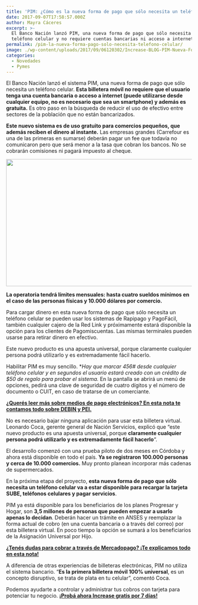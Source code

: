 ```yaml
---
title: 'PIM: ¿Cómo es la nueva forma de pago que sólo necesita un teléfono celular?'
date: 2017-09-07T17:58:57.000Z
author: Mayra Cáceres
excerpt: >-
  El Banco Nación lanzó PIM, una nueva forma de pago que sólo necesita un
  teléfono celular y no requiere cuentas bancarias ni acceso a internet
permalink: /pim-la-nueva-forma-pago-solo-necesita-telefono-celular/
image: ./wp-content/uploads/2017/09/06120302/Increase-BLOG-PIM-Nueva-Forma-Pago.jpg
categories:
  - Novedades
  - Pymes
---
```

El Banco Nación lanzó el sistema PIM, una nueva forma de pago que sólo necesita un teléfono celular. **Esta billetera móvil no requiere que el usuario tenga una cuenta bancaria o acceso a internet (puede utilizarse desde cualquier equipo, no es necesario que sea un smartphone) y además es gratuita.** Es otro paso en la búsqueda de reducir el uso de efectivo entre sectores de la población que no están bancarizados.

**Este nuevo sistema es de uso gratuito para comercios pequeños, que además reciben el dinero al instante.** Las empresas grandes (Carrefour es una de las primeras en sumarse) deberán pagar un fee que todavía no comunicaron pero que será menor a la tasa que cobran los bancos. No se cobrarán comisiones ni pagará impuesto al cheque.

[<img class="aligncenter wp-image-2937 size-full" src="https://d1nzec96y7u1ro.cloudfront.net/wp-content/uploads/2018/02/04133256/Banner.png" alt="" width="1001" height="345" srcset="https://d1nzec96y7u1ro.cloudfront.net/wp-content/uploads/2018/02/04133256/Banner.png 1001w, https://d1nzec96y7u1ro.cloudfront.net/wp-content/uploads/2018/02/04133256/Banner-300x103.png 300w, https://d1nzec96y7u1ro.cloudfront.net/wp-content/uploads/2018/02/04133256/Banner-768x265.png 768w" sizes="(max-width: 1001px) 100vw, 1001px" />](https://goo.gl/Mva7W2)

**La operatoria tendrá límites mensuales: hasta cuatro sueldos mínimos en el caso de las personas físicas y 10.000 dólares por comercio.**

Para cargar dinero en esta nueva forma de pago que sólo necesita un teléfono celular se pueden usar los sistemas de Rapipago y PagoFácil, también cualquier cajero de la Red Link y próximamente estará disponible la opción para los clientes de Pagomiscuentas. Las mismas terminales pueden usarse para retirar dinero en efectivo.

Este nuevo producto es una apuesta universal, porque claramente cualquier persona podrá utilizarlo y es extremadamente fácil hacerlo.

Habilitar PIM es muy sencillo. **Hay que marcar *456# desde cualquier teléfono celular y en segundos el usuario estará creado con un crédito de $50 de regalo para probar el sistema.** En la pantalla se abrirá un menú de opciones, pedirá una clave de seguridad de cuatro dígitos y el número de documento o CUIT, en caso de tratarse de un comerciante.

**[¿Querés leer más sobre medios de pago electrónicos? En esta nota te contamos todo sobre DEBIN y PEI.](https://www.increasecard.com/las-claves-de-debin-y-pei-nuevas-oportunidades-para-tu-negocio/)**

No es necesario bajar ninguna aplicación para usar esta billetera virtual. Leonardo Coca, gerente general de Nación Servicios, explicó que “este nuevo producto es una apuesta universal, porque **claramente cualquier persona podrá utilizarlo y es extremadamente fácil hacerlo**&#8220;.

El desarrollo comenzó con una prueba piloto de dos meses en Córdoba y ahora está disponible en todo el país. **Ya se registraron 100.000 personas y cerca de 10.000 comercios.** Muy pronto planean incorporar más cadenas de supermercados.

En la próxima etapa del proyecto, **esta nueva forma de pago que sólo necesita un teléfono celular va a estar disponible para recargar la tarjeta SUBE, teléfonos celulares y pagar servicios**.

PIM ya está disponible para los beneficiarios de los planes Progresar y Hogar, son **3,5 millones de personas que pueden empezar a usarlo apenas lo decidan**. Deberán hacer un trámite en ANSES y reemplazar la forma actual de cobro (en una cuenta bancaria o a través del correo) por esta billetera virtual. En poco tiempo la opción se sumará a los beneficiarios de la Asignación Universal por Hijo.

**[¿Tenés dudas para cobrar a través de Mercadopago? ¡Te explicamos todo en esta nota!](https://www.increasecard.com/cobrar-por-tus-ventas-con-mercadopago/)**

A diferencia de otras experiencias de billeteras electrónicas, PIM no utiliza el sistema bancario. &#8220;**Es la primera billetera móvil 100% universal**, es un concepto disruptivo, se trata de plata en tu celular&#8221;, comentó Coca.

Podemos ayudarte a controlar y administrar tus cobros con tarjeta para potenciar tu negocio. **[¡Probá ahora Increase gratis por 7 días!](https://goo.gl/Mva7W2)**
